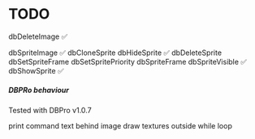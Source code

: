 # TODO

dbDeleteImage ✅

dbSpriteImage ✅
dbCloneSprite 
dbHideSprite ✅
dbDeleteSprite
dbSetSpriteFrame
dbSetSpritePriority
dbSpriteFrame
dbSpriteVisible ✅
dbShowSprite ✅

##### DBPRo behaviour

Tested with DBPro v1.0.7

print command text behind image
draw textures outside while loop